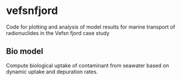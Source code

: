 # vefsnfjord

Code for plotting and analysis of model results for marine transport of radionuclides in the Vefsn fjord case study

## Bio model
Compute biological uptake of contaminant from seawater based on dynamic uptake and depuration rates. 
